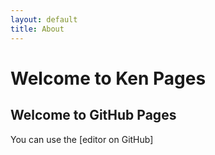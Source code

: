```yaml
---
layout: default
title: About
---
```


# Welcome to Ken Pages

## Welcome to GitHub Pages

You can use the [editor on GitHub]